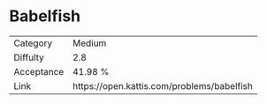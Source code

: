 # Babelfish

<table>
    <tr>
        <td>Category</td>
        <td>Medium</td>
    </tr>
    <tr>
        <td>Diffulty</td>
        <td>2.8</td>
    </tr>
    <tr>
        <td>Acceptance</td>
        <td>41.98 %</td>
    </tr>
    <tr>
        <td>Link</td>
        <td>https://open.kattis.com/problems/babelfish</td>
    </tr>
</table>